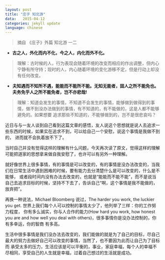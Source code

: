 ```yaml
---
layout: post
title: "庄子 知北游"
data:   2015-04-12
categories: jekyll update
language: chinese
---
```

>摘自 《庄子》外篇 知北游 一二

* __古之人，外化而内不化，今之人，内化而外不化。__

>理解：古时候的人，行为表现会随着环境的改变而相应的作出调整，但内心宁静有所守持；现时的人，内心随着环境的变化游移不定，但是行动上却没有任何改变。

* __夫知遇而不知所不遇，能能而不能所不能。无知无能者，固人之所不能免也。夫务免乎人之所不能免者，岂不亦悲哉!__

>理解：知道会发生的事情，不知道不会发生的事情，能够做到做得到的事情，做不到没办法做到的事情，有不知道的，有不能做的，这是人都不能够避免的。如果想要
>追求那些不知道的，不能够做到的，岂不是很悲哀吗？


近日与与一友人谈到自己看到这篇文章的感悟，友人说这个思想就是说人去追求一些东西的时候，如果实在追求不到，可以给自己一个安慰，说这个事情是我做不到的，
进而就不会执着放不下了。

当时自己并没有觉得这样的理解有什么问题，今天再次读了原文，觉得这样的理解可能把道家的思想拿来做自我安慰了，也许可以有另外一种理解。

就好像世界上很多事情，有的事情是可以改变的，有的事情是没办法改变的，当我们在日常生活中遇到困难的时候，要有能力去分清楚什么是可以改变的，什么是不能够，
或者段时间内没有办法去改变的，也就是“能能而不能不能”，而不是说当自己去追求目标的时候，坚持不下去了，告诉自己“啊，这个事情是我不能做的，放弃把”。

再换一种说法，Michael Bloomberg 说过，The harder you work, the luckier you get. 世界上我们每个人可以控制的事情太少了，他列举了三样：你的工作努力程度，
你有多么诚实，你与人合作的能力(How hard you work, how honest you are and how well you deal with others)，很多事情你是没办法控制的，你有多幸运，你的智商
有多高。

生活中很多事情是我们没办法去改变的，我们能做的就是为了自己的目标，尽自己最大的努力去做好自己可以改变的事情，当然了，也不要因为此而让自己为了目标而
承受太多的压力，生活应该是可以平衡的，事业，家庭幸福，每个人的幸福不尽相同，享受自己的人生就是幸福，过着自己想过的生活就是成功。
